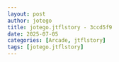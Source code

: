 ```yaml
---
layout: post
author: jotego
title: jotego.jtflstory - 3ccd5f9
date: 2025-07-05
categories: [Arcade, jtflstory]
tags: [jotego.jtflstory]
---
```


